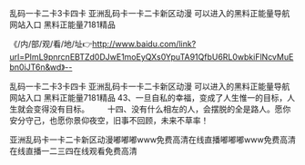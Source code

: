 乱码一卡二卡3卡四卡
亚洲乱码卡一卡二卡新区动漫
可以进入的黑料正能量导航网站入口
黑料正能量7181精品


《/内/部/观/看/地/址👉http://www.baidu.com/link?url=PImL9pnrcnEBTZd0DJwE1moEyQXs0YpuTA91QfbU6RL0wbkiFlNcvMuEbn0iJT6n&wd》--

乱码一卡二卡3卡四卡
亚洲乱码卡一卡二卡新区动漫
可以进入的黑料正能量导航网站入口
黑料正能量7181精品
	43、一旦自私的幸福，变成了人生惟一的目标，人生就会变得没有目标。
　　十四、没有什么相左的人，会摆脱的全是路人。愿你安分守己，也愿你景仰夜空，旧事不回顾，未来不草率！





亚洲乱码卡一卡二卡新区动漫嘟嘟嘟www免费高清在线直播嘟嘟嘟www免费高清在线直播一二三四在线观看免费高清

